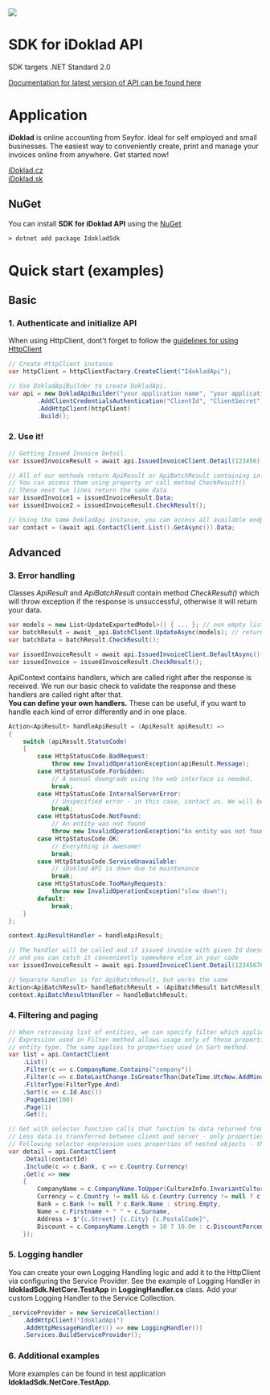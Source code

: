 <img src="https://soliteacr.visualstudio.com/iDoklad/_apis/build/status/SDK/IdokladSdk?branchName=master">

# SDK for iDoklad API

SDK targets .NET Standard 2.0

[Documentation for latest version of API can be found here](https://api.idoklad.cz/Help/v3/en/)

# Application

**iDoklad** is online accounting from Seyfor. Ideal for self employed and small businesses. The easiest way to conveniently create, print and manage your invoices online from anywhere. Get started now!

[iDoklad.cz](https://www.idoklad.cz/)  
[iDoklad.sk](https://www.idoklad.sk/)

## NuGet

You can install **SDK for iDoklad API** using the [NuGet](https://www.nuget.org/packages/IdokladSdk)

```cmd
> dotnet add package IdokladSdk
```

# Quick start (examples)

## Basic

### 1. Authenticate and initialize API
When using HttpClient, dont't forget to follow the [guidelines for using HttpClient](https://learn.microsoft.com/en-us/dotnet/fundamentals/networking/http/httpclient-guidelines)

```csharp
// Create HttpClient instance
var httpClient = httpClientFactory.CreateClient("IdokladApi");

// Use DokladApiBuilder to create DokladApi.
var api = new DokladApiBuilder("your application name", "your application version")
        .AddClientCredentialsAuthentication("ClientId", "ClientSecret")
        .AddHttpClient(httpClient)
        .Build();
```

### 2. Use it!

```csharp
// Getting Issued Invoice Detail.
var issuedInvoiceResult = await api.IssuedInvoiceClient.Detail(123456).GetAsync();

// All of our methods return ApiResult or ApiBatchResult containing information about response and the data you requested.
// You can access them using property or call method CheckResult()
// These next two lines return the same data
var issuedInvoice1 = issuedInvoiceResult.Data;
var issuedInvoice2 = issuedInvoiceResult.CheckResult();

// Using the same DokladApi instance, you can access all available endpoints, no need to create separate instances.
var contact = (await api.ContactClient.List().GetAsync()).Data;
```

## Advanced

### 3. Error handling

Classes _ApiResult_ and _ApiBatchResult_ contain method _CheckResult()_ which will throw exception if the response is unsuccessful, otherwise it will return your data.

```csharp
var models = new List<UpdateExportedModel>() { ... }; // non empty list
var batchResult = await _api.BatchClient.UpdateAsync(models); // returns ApiBatchResult
var batchData = batchResult.CheckResult();

var issuedInvoiceResult = await api.IssuedInvoiceClient.DefaultAsync(); // returns ApiResult
var issuedInvoice = issuedInvoiceResult.CheckResult();
```

ApiContext contains handlers, which are called right after the response is received. We run our basic check to validate the response and these handlers are called right after that.  
**You can define your own handlers.** These can be useful, if you want to handle each kind of error differently and in one place.

```csharp
Action<ApiResult> handleApiResult = (ApiResult apiResult) =>
{
    switch (apiResult.StatusCode)
    {
        case HttpStatusCode.BadRequest:
            throw new InvalidOperationException(apiResult.Message);
        case HttpStatusCode.Forbidden:
            // A manual downgrade using the web interface is needed.
            break;
        case HttpStatusCode.InternalServerError:
            // Unspecified error - in this case, contact us. We will be able to help you more quickly if you sent the whole request which is causing the error.
            break;
        case HttpStatusCode.NotFound:
            // An entity was not found
            throw new InvalidOperationException("An entity was not found");
        case HttpStatusCode.OK:
            // Everything is awesome!
            break;
        case HttpStatusCode.ServiceUnavailable:
            // iDoklad API is down due to maintenance
            break;
        case HttpStatusCode.TooManyRequests:
            throw new InvalidOperationException("slow down");
        default:
            break;
    }
};

context.ApiResultHandler = handleApiResult;

// The handler will be called and if issued invoice with given Id doesn't exist, it will throw InvalidOperationException
// and you can catch it conveniently somewhere else in your code
var issuedInvoiceResult = await api.IssuedInvoiceClient.Detail(123456789).GetAsync();

// Separate handler is for ApiBatchResult, but works the same
Action<ApiBatchResult> handleBatchResult = (ApiBatchResult batchResult) => { ... };
context.ApiBatchResultHandler = handleBatchResult;
```

### 4. Filtering and paging

```csharp
// When retrieving list of entities, we can specify filter which applies inside iDoklad and reduces amount of data transferred.
// Expression used in Filter method allows usage only of those properties which can be filtered on server-side, it depends on
// entity type. The same applies to properties used in Sort method.
var list = api.ContactClient
    .List()
    .Filter(c => c.CompanyName.Contains("company"))
    .Filter(c => c.DateLastChange.IsGreaterThan(DateTime.UtcNow.AddMinutes(-10)))
    .FilterType(FilterType.And)
    .Sort(c => c.Id.Asc())
    .PageSize(100)
    .Page(1)
    .Get();

// Get with selector function calls that function to data returned from API.
// Less data is transferred between client and server - only properties used in expression.
// Following selector expression uses properties of nested objects - these objects have to be included by using Include method.
var detail = api.ContactClient
    .Detail(contactId)
    .Include(c => c.Bank, c => c.Country.Currency)
    .Get(c => new
    {
        CompanyName = c.CompanyName.ToUpper(CultureInfo.InvariantCulture),
        Currency = c.Country != null && c.Country.Currency != null ? c.Country.Currency.Name : string.Empty,
        Bank = c.Bank != null ? c.Bank.Name : string.Empty,
        Name = c.Firstname + " " + c.Surname,
        Address = $"{c.Street} {c.City} {c.PostalCode}",
        Discount = c.CompanyName.Length > 10 ? 10.0m : c.DiscountPercentage
    });
```

### 5. Logging handler
You can create your own Logging Handling logic and add it to the HttpClient via configuring the Service Provider.
See the example of Logging Handler in **IdokladSdk.NetCore.TestApp** in **LoggingHandler.cs** class.
Add your custom Logging Handler to the Service Collection.
```csharp
_serviceProvider = new ServiceCollection()
    .AddHttpClient("IdokladApi")
    .AddHttpMessageHandler(() => new LoggingHandler())
    .Services.BuildServiceProvider();
```

### 6. Additional examples

More examples can be found in test application **IdokladSdk.NetCore.TestApp**.
